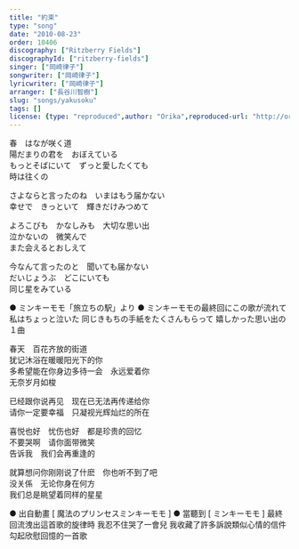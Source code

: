 ```yaml
---
title: "約束"
type: "song"
date: "2010-08-23"
order: 10406
discography: ["Ritzberry Fields"]
discographyId: ["ritzberry-fields"]
singer: ["岡崎律子"]
songwriter: ["岡崎律子"]
lyricwriter: ["岡崎律子"]
arranger: ["長谷川智樹"]
slug: "songs/yakusoku"
tags: []
license: {type: "reproduced",author: "Orika",reproduced-url: "http://orikamushi.myweb.hinet.net/",reproduced-website: "織歌蟲網站"}
---
```


春　はなが咲く道   
陽だまりの君を　おぼえている   
もっとそばにいて　ずっと愛したくても   
時は往くの   
  
さよならと言ったのね　いまはもう届かない   
幸せで　きっといて　輝きだけみつめて   
  
よろこびも　かなしみも　大切な思い出   
泣かないの　微笑んで   
また会えるとおしえて   
  
今なんて言ったのと　聞いても届かない   
だいじょうぶ　どこにいても   
同じ星をみている  
  
● ミンキーモモ「旅立ちの駅」より ● ミンキーモモの最終回にこの歌が流れて 私はちょっと泣いた 同じきもちの手紙をたくさんもらって 嬉しかった思い出の１曲  
  
  <!-- 翻译 -->

春天　百花齐放的街道   
犹记沐浴在暖暖阳光下的你   
多希望能在你身边多待一会　永远爱着你   
无奈岁月如梭   
  
已经跟你说再见　现在已无法再传递给你   
请你一定要幸福　只凝视光辉灿烂的所在   
  
喜悦也好　忧伤也好　都是珍贵的回忆   
不要哭啊　请你面带微笑   
告诉我　我们会再重逢的   
  
就算想问你刚刚说了什麽　你也听不到了吧   
没关係　无论你身在何方   
我们总是眺望着同样的星星  
  
● 出自動畫 \[ 魔法のプリンセスミンキーモモ \] ● 當聽到 \[ ミンキーモモ \] 最終回流洩出這首歌的旋律時 我忍不住哭了一會兒 我收藏了許多訴說類似心情的信件 勾起欣慰回憶的一首歌
